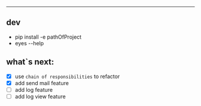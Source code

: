 ---
## dev

  - pip install -e pathOfProject
  - eyes --help

##  what`s next:
- [x] use `chain of responsibilities` to refactor
- [x] add send mail feature
- [ ] add log feature
- [ ] add log view feature
